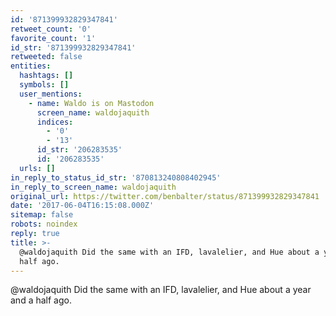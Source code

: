 ```yaml
---
id: '871399932829347841'
retweet_count: '0'
favorite_count: '1'
id_str: '871399932829347841'
retweeted: false
entities:
  hashtags: []
  symbols: []
  user_mentions:
    - name: Waldo is on Mastodon
      screen_name: waldojaquith
      indices:
        - '0'
        - '13'
      id_str: '206283535'
      id: '206283535'
  urls: []
in_reply_to_status_id_str: '870813240808402945'
in_reply_to_screen_name: waldojaquith
original_url: https://twitter.com/benbalter/status/871399932829347841
date: '2017-06-04T16:15:08.000Z'
sitemap: false
robots: noindex
reply: true
title: >-
  @waldojaquith Did the same with an IFD, lavalelier, and Hue about a year and a
  half ago.
---
```


@waldojaquith Did the same with an IFD, lavalelier, and Hue about a year and a half ago.